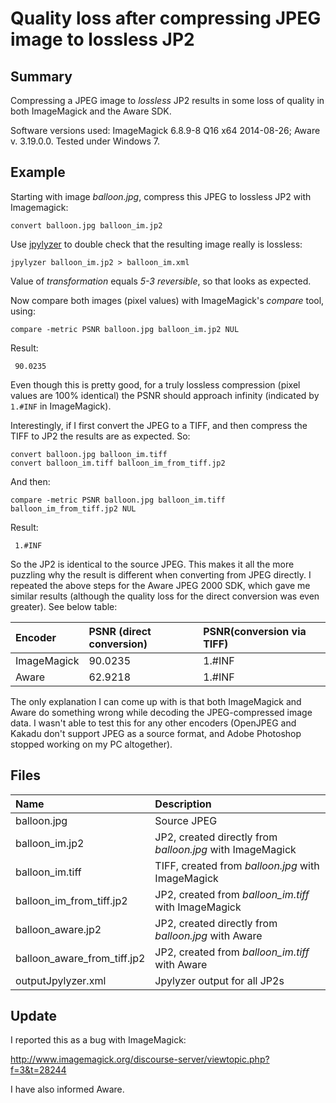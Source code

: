# Quality loss after compressing JPEG image to lossless JP2

## Summary

Compressing a JPEG image to *lossless* JP2 results in some loss of quality in both ImageMagick and the Aware SDK.


Software versions used: ImageMagick 6.8.9-8 Q16 x64 2014-08-26; Aware v. 3.19.0.0. Tested under Windows 7.

## Example

Starting with image *balloon.jpg*, compress this JPEG to lossless JP2 with Imagemagick:

    convert balloon.jpg balloon_im.jp2

Use [jpylyzer](http://jpylyzer.openpreservation.org/) to double check that the resulting image really is lossless:

    jpylyzer balloon_im.jp2 > balloon_im.xml

Value of *transformation* equals *5-3 reversible*, so that looks as expected.

Now compare both images (pixel values) with ImageMagick's *compare* tool, using:

    compare -metric PSNR balloon.jpg balloon_im.jp2 NUL
  
Result:

     90.0235

Even though this is pretty good, for a truly lossless compression (pixel values are 100% identical) the PSNR should approach infinity (indicated by `1.#INF` in ImageMagick).

Interestingly, if I first convert the JPEG to a TIFF, and then compress the TIFF to JP2 the results are as expected. So:

    convert balloon.jpg balloon_im.tiff
    convert balloon_im.tiff balloon_im_from_tiff.jp2

And then:

    compare -metric PSNR balloon.jpg balloon_im.tiff balloon_im_from_tiff.jp2 NUL

Result:

     1.#INF

So the JP2 is identical to the source JPEG. This makes it all the more puzzling why the result is different when converting from JPEG directly. I repeated the above steps for the Aware JPEG 2000 SDK, which gave me similar results (although the quality loss for the direct conversion was even greater). See below table:

|Encoder|PSNR (direct conversion)|PSNR(conversion via TIFF)|
|:--|:--|:--|
|ImageMagick|90.0235|1.#INF|
|Aware|62.9218|1.#INF|

The only explanation I can come up with is that both ImageMagick and Aware do something wrong while decoding the JPEG-compressed image data. I wasn't able to test this for any other encoders (OpenJPEG and Kakadu don't support JPEG as a source format, and Adobe Photoshop stopped working on my PC altogether).   

## Files

|Name|Description|
|:--|:--|
|balloon.jpg|Source JPEG|
|balloon_im.jp2|JP2, created directly from *balloon.jpg* with ImageMagick|
|balloon_im.tiff|TIFF, created from *balloon.jpg* with ImageMagick|
|balloon_im_from_tiff.jp2|JP2, created from *balloon_im.tiff* with ImageMagick|
|balloon_aware.jp2|JP2, created directly from *balloon.jpg* with Aware|
|balloon_aware_from_tiff.jp2|JP2, created from *balloon_im.tiff* with Aware|
|outputJpylyzer.xml|Jpylyzer output for all JP2s|


## Update

I reported this as a bug with ImageMagick:

<http://www.imagemagick.org/discourse-server/viewtopic.php?f=3&t=28244>

I have also informed Aware.